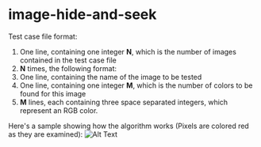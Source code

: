 # image-hide-and-seek

Test case file format:

1. One line, containing one integer **N**, which is the number of images contained in the test case file
2. **N** times, the following format:
  1. One line, containing the name of the image to be tested
  2. One line, containing one integer **M**, which is the number of colors to be found for this image
  3. **M** lines, each containing three space separated integers, which represent an RGB color.

Here's a sample showing how the algorithm works (Pixels are colored red as they are examined):
![Alt Text](https://github.com/Eppie/image-hide-and-seek/raw/master/gifs/water-lilies_197_211_186.gif)
